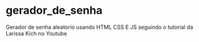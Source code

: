 # gerador_de_senha
Gerador de senha aleatorio usando HTML CSS E JS seguindo o tutorial da Larissa Kich no Youtube
